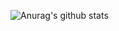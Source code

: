 ![Anurag's github stats](https://github-readme-stats.vercel.app/api?username=khj1998&count_private=true)

